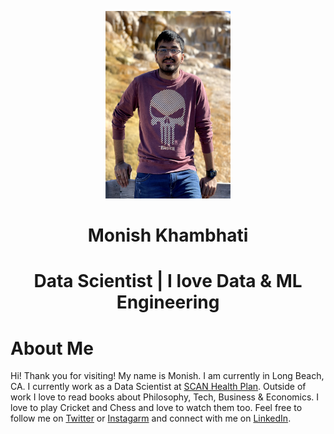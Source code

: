 <p align="center">
  <img 
    width="200"
    height="300"
    src="images/profile.jpg"
  >
</p>

<h1 align="center">Monish Khambhati</h1>

<h1 align="center">Data Scientist | I love Data & ML Engineering </h1>

# About Me
Hi! Thank you for visiting! My name is Monish. I am currently in Long Beach, CA. I currently work as a Data Scientist at [SCAN Health Plan](https://www.scanhealthplan.com/). Outside of work I love to read books about Philosophy, Tech, Business & Economics. I love to play Cricket and Chess and love to watch them too. Feel free to follow me on [Twitter](https://twitter.com/moni2096) or [Instagarm](https://www.instagram.com/monish_khambhati/) and connect with me on [LinkedIn](https://www.linkedin.com/in/monish-khambhati/).